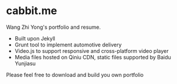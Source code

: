 cabbit.me
=========

Wang Zhi Yong's portfolio and resume.

+ Built upon Jekyll
+ Grunt tool to implement automotive delivery
+ Video.js to support responsive and cross-platform video player
+ Media files hosted on Qiniu CDN, static files supported by Baidu Yunjiasu

Please feel free to download and build you own portfolio
